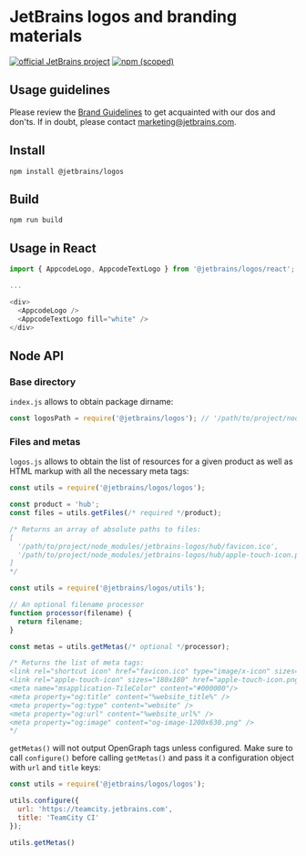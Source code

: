 # JetBrains logos and branding materials

[![official JetBrains project](http://jb.gg/badges/official-flat-square.svg)](https://confluence.jetbrains.com/display/ALL/JetBrains+on+GitHub)
[![npm (scoped)](https://img.shields.io/npm/v/@jetbrains/logos.svg?style=flat-square)](https://www.npmjs.com/package/@jetbrains/logos)

## Usage guidelines

Please review the [Brand Guidelines](https://www.jetbrains.com/company/brand) to get acquainted with our dos and don'ts. 
If in doubt, please contact [marketing@jetbrains.com](mailto:marketing@jetbrains.com).

## Install

```
npm install @jetbrains/logos
```

## Build

```
npm run build
```

## Usage in React

```js
import { AppcodeLogo, AppcodeTextLogo } from '@jetbrains/logos/react';

...

<div>
  <AppcodeLogo />
  <AppcodeTextLogo fill="white" />
</div>
```

## Node API

### Base directory

`index.js` allows to obtain package dirname:

```js
const logosPath = require('@jetbrains/logos'); // '/path/to/project/node_modules/jetbrains-logos/'
```

### Files and metas

`logos.js` allows to obtain the list of resources for a given product as well as HTML markup with all the necessary meta tags:

```js
const utils = require('@jetbrains/logos/logos');

const product = 'hub';
const files = utils.getFiles(/* required */product);

/* Returns an array of absolute paths to files:
[ 
  '/path/to/project/node_modules/jetbrains-logos/hub/favicon.ico',
  '/path/to/project/node_modules/jetbrains-logos/hub/apple-touch-icon.png'
]
*/
```

```js
const utils = require('@jetbrains/logos/utils');

// An optional filename processor
function processor(filename) {
  return filename;
}

const metas = utils.getMetas(/* optional */processor);

/* Returns the list of meta tags:
<link rel="shortcut icon" href="favicon.ico" type="image/x-icon" sizes="16x16 32x32"/>
<link rel="apple-touch-icon" sizes="180x180" href="apple-touch-icon.png"/>
<meta name="msapplication-TileColor" content="#000000"/>
<meta property="og:title" content="%website_title%" />
<meta property="og:type" content="website" />
<meta property="og:url" content="%website_url%" />
<meta property="og:image" content="og-image-1200x630.png" />
*/
```
`getMetas()` will not output OpenGraph tags unless configured. Make sure to call `configure()` before calling `getMetas()` 
and pass it a configuration object with `url` and `title` keys: 

```js
const utils = require('@jetbrains/logos/logos');

utils.configure({
  url: 'https://teamcity.jetbrains.com',
  title: 'TeamCity CI'
});

utils.getMetas()
```
